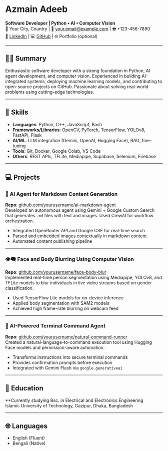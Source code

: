 # Azmain Adeeb
**Software Developer | Python • AI • Computer Vision**  
📍 Your City, Country | 📧 your.email@example.com | ☎️ +123-456-7890  
💼 [LinkedIn](https://linkedin.com/in/yourprofile) | 💻 [GitHub](https://github.com/yourusername) | 🌐 Portfolio (optional)

---

## 🧑‍💻 Summary

Enthusiastic software developer with a strong foundation in Python, AI agent development, and computer vision. Experienced in building AI-integrated systems, deploying machine learning models, and contributing to open-source projects on GitHub. Passionate about solving real-world problems using cutting-edge technologies.

---

## 🔧 Skills

- **Languages**: Python, C++, JavaScript, Bash
- **Frameworks/Libraries**: OpenCV, PyTorch, TensorFlow, YOLOv8, FastAPI, Flask
- **AI/ML**: LLM integration (Gemini, OpenAI, Hugging Face), RAG, fine-tuning
- **Tools**: Git, Docker, Google Colab, VS Code
- **Others**: REST APIs, TFLite, Mediapipe, Supabase, Selenium, Firebase

---

## 💻 Projects

### 🧠 AI Agent for Markdown Content Generation
**Repo**: [github.com/yourusername/ai-markdown-agent](https://github.com/yourusername/ai-markdown-agent)  
Developed an autonomous agent using Gemini + Google Custom Search that generates `.md` files with text and images. Used CrewAI for workflow orchestration.

- Integrated OpenRouter API and Google CSE for real-time search
- Parsed and embedded images contextually in markdown content
- Automated content publishing pipeline

---

### 👁️‍🗨️ Face and Body Blurring Using Computer Vision
**Repo**: [github.com/yourusername/face-body-blur](https://github.com/yourusername/face-body-blur)  
Implemented real-time person segmentation using Mediapipe, YOLOv8, and TFLite models to blur individuals in live video streams based on gender classification.

- Used TensorFlow Lite models for on-device inference
- Applied body segmentation with SAM2 models
- Achieved high frame-rate blurring on webcam feed

---

### 🧪 AI-Powered Terminal Command Agent
**Repo**: [github.com/yourusername/natural-command-runner](https://github.com/yourusername/natural-command-runner)  
Created a natural-language-to-command execution tool using Hugging Face models and permission-aware automation.

- Transforms instructions into secure terminal commands
- Provides confirmation prompts before execution
- Integrated with Gemini Flash via `google.generativeai`

---

## 🧠 Education

**Currently studying Bsc. in Electrical and Electronics Engineering  
Islamic University of Technology, Gazipur, Dhaka, Bangladesh  


---


## 🌐 Languages

- English (Fluent)
- Bengali (Native)
